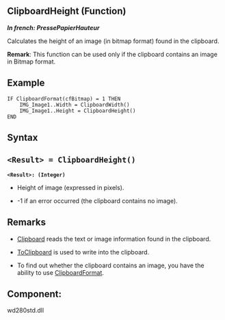 
## ClipboardHeight (Function)

***In french: PressePapierHauteur***



<a name="XUse"></a>
<a name="Use"></a>
<a name="description"></a>
Calculates the height of an image (in bitmap format) found in the clipboard.

**Remark**: This function can be used only if the clipboard contains an image in Bitmap format.
<a name="Example1"></a>
<a name="sample_code"></a>

## Example


```wl
IF ClipboardFormat(cfBitmap) = 1 THEN
	IMG_Image1..Width = ClipboardWidth()
	IMG_Image1..Height = ClipboardHeight()
END
```

<a name="XSYNTAX"></a>
<a name="SYNTAX1"></a>

## Syntax

`<Result> = ClipboardHeight()`
---

**`<Result>: (Integer)`**



- Height of image (expressed in pixels). 

- -1 if an error occurred (the clipboard contains no image).  






<a name="NOTE0"></a>
<a name="NOTE0_1"></a>

## Remarks


- [Clipboard](../WDLang1/3063004.md) reads the text or image information found in the clipboard.

- [ToClipboard](../WDLang1/3063005.md) is used to write into the clipboard.

- To find out whether the clipboard contains an image, you have the ability to use [ClipboardFormat](../WDLang1/3063002.md).




<a name="XComponent"></a>

## Component:
wd280std.dll
